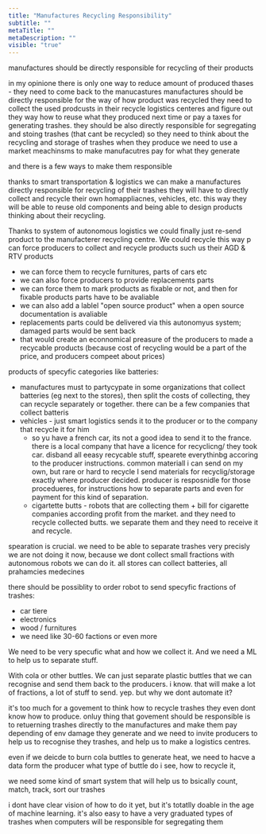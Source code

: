 ```yaml
---
title: "Manufactures Recycling Responsibility"
subtitle: ""
metaTitle: ""
metaDescription: ""
visible: "true"
---
```


manufactures should be directly responsible for recycling of their products

in my opinione there is only one way to reduce amount of produced thases - they need to come back to the manucastures 
manufactures should be directly responsible for the way of how product was recycled
they need to collect the used prodcusts in their recycle logistics centeres and figure out they way how to reuse what they produced next time
or pay a taxes for generating trashes. they should be also directly responsible for segregating and stoing trashes (that cant be recycled)
so they need to think about the recycling and storage of trashes when they produce
we need to use a market meachinsms to make manufacutres pay for what they generate

and there is a few ways to make them responsible

thanks to smart transportation & logistics we can make a manufactures directly responsible for recycling of their trashes
they will have to directly collect and recycle their own homappliacnes, vehicles, etc. this way they will be able to reuse old components and being able to design products thinking about their recycling. 


Thanks to system of autonomous logistics we could finally just re-send product to the manufacterer recycling centre. We could recycle this way p
can force producers to collect and recycle products such us their AGD & RTV products
* we can force them to recycle furnitures, parts of cars etc
* we can also force producers to provide replacements parts
* we can force them to mark products as fixable or not, and then for fixable products parts have to be avaliable
* we can also add a lablel "open source product" when a open source documentation is avaliable
* replacements parts could be delivered via this autonomyus system; damaged parts would be sent back
* that would create an econnomical preasure of the producers to made a recycable products (because cost of recycling would be a part of the price, and producers compeet about prices)

products of specyfic categories like batteries:
* manufactures must to partycypate in some organizations that collect batteries (eg next to the stores), then split the costs of collecting, they can recycle separately or together. there can be a few companies that collect batteris
* vehicles - just smart logistics sends it to the producer or to the company that recycle it for him 
  * so yu have a french car, its not a good idea to send it to the france. there is a local company that have a licence for recyclicng/ they took car. disband all eeasy recycable stuff, spearete everythinbg accoring to the producer instructions. common materiall i can send on my own, but rare or hard to recycle I send materials for recyclig/storage exactly where producer decided. producer is resposnidle for those procedueres, for instructions how to separate parts and even for payment for this kind of separation.
  * cigartette butts - robots that are collecting them + bill for cigarette companies according profit from the market. and they need to recycle collected butts. we separate them and they need to receive it and recycle. 

spearation is crucial. 
we need to be able to separate trashes very precisly
we are not doing it now, because we dont collect small fractions
with autonomous robots we can do it.
all stores can collect batteries, all prahamcies medecines

there should be possiblity to order robot to send specyfic fractions of trashes:
- car tiere
- electronics
- wood / furnitures
- we need like 30-60 factions or even more

We need to be very specufic what and how we collect it. 
And we need a ML to help us to separate stuff. 

With cola or other buttles. We can just separate plastic buttles that we can recognise and send them back to the producers.
i know. that will make a lot of fractions, a lot of stuff to send. yep. but why we dont automate it?

it's too much for a govement to think how to recycle trashes they even dont know how to produce.
onluy thing that govement should be responsible is to retuerning trashes directly to the manufactures and make them pay depending of env damage they generate
and we need to invite producers to help us to recognise they trashes, and help us to make a logistics centres.

even if we deicde to burn cola buttles to generate heat, we need to hacve a data form the producer what type of buttle do i see, how to recycle it, 

we need some kind of smart system that will help us to bsically count, match, track, sort our trashes

i dont have clear vision of how to do it yet, but it's totatlly doable in the age of machine learning. 
it's also easy to have a very graduated types of trashes when computers will be responsible for segregating them

